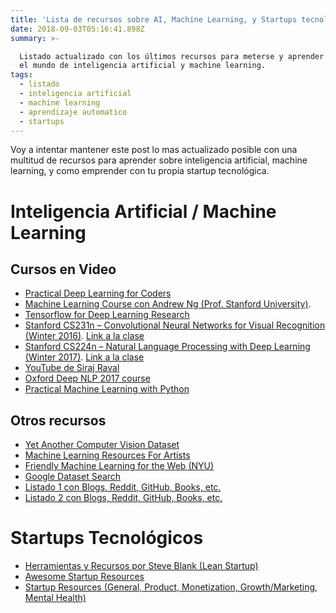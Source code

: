 ```yaml
---
title: 'Lista de recursos sobre AI, Machine Learning, y Startups tecnológicos'
date: 2018-09-03T05:16:41.898Z
summary: >-

  Listado actualizado con los últimos recursos para meterse y aprender mas sobre
  el mundo de inteligencia artificial y machine learning.
tags:
  - listado
  - inteligencia artificial
  - machine learning
  - aprendizaje automatico
  - startups
---
```

Voy a intentar mantener este post lo mas actualizado posible con una multitud de recursos para aprender sobre inteligencia artificial, machine learning, y como emprender con tu propia startup tecnológica.

# Inteligencia Artificial / Machine Learning
## Cursos en Video
* [Practical Deep Learning for Coders](http://course.fast.ai/)
* [Machine Learning Course con Andrew Ng (Prof. Stanford University)](https://www.youtube.com/watch?v=PPLop4L2eGk&list=PLLssT5z_DsK-h9vYZkQkYNWcItqhlRJLN).
* [Tensorflow for Deep Learning Research](https://www.youtube.com/watch?v=g-EvyKpZjmQ&t=0s&list=WL&index=17)
* [Stanford CS231n – Convolutional Neural Networks for Visual Recognition (Winter 2016)](https://www.youtube.com/watch?v=g-PvXUjD6qg&list=PLlJy-eBtNFt6EuMxFYRiNRS07MCWN5UIA). [Link a la clase](http://cs231n.stanford.edu)
* [Stanford CS224n – Natural Language Processing with Deep Learning (Winter 2017)](https://www.youtube.com/playlist?list=PL3FW7Lu3i5Jsnh1rnUwq_TcylNr7EkRe6). [Link a la clase](http://web.stanford.edu/class/cs224n/)
* [YouTube de Siraj Raval](https://www.youtube.com/channel/UCWN3xxRkmTPmbKwht9FuE5A)
* [Oxford Deep NLP 2017 course](https://github.com/oxford-cs-deepnlp-2017/lectures)
* [Practical Machine Learning with Python](https://www.youtube.com/watch?list=PLQVvvaa0QuDfKTOs3Keq_kaG2P55YRn5v&v=OGxgnH8y2NM)

## Otros recursos
* [Yet Another Computer Vision Dataset](https://riemenschneider.hayko.at/vision/dataset)
* [Machine Learning Resources For Artists](http://ml4a.github.io)
* [Friendly Machine Learning for the Web (NYU)](https://ml5js.org)
* [Google Dataset Search](https://toolbox.google.com/datasetsearch)
* [Listado 1 con Blogs, Reddit, GitHub, Books, etc.](https://medium.com/machine-learning-in-practice/my-curated-list-of-ai-and-machine-learning-resources-from-around-the-web-9a97823b8524)
* [Listado 2 con Blogs, Reddit, GitHub, Books, etc.](https://github.com/owainlewis/awesome-artificial-intelligence)

# Startups Tecnológicos
* [Herramientas y Recursos por Steve Blank (Lean Startup)](https://steveblank.com/tools-and-blogs-for-entrepreneurs)
* [Awesome Startup Resources](https://github.com/ahmadnassri/awesome-startup-resources)
* [Startup Resources (General, Product, Monetization, Growth/Marketing, Mental Health)](https://github.com/JonathanZWhite/Startup-Resources)
